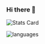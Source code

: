 ### Hi there 👋

![Stats Card](https://github-readme-stats.vercel.app/api?username=willasm&show_icons=true&hide_title=true&theme=cobalt)

![languages](https://github-readme-stats.vercel.app/api/top-langs/?username=willasm&layout=compact&theme=cobalt)
<!--
**willasm/willasm** is a ✨ _special_ ✨ repository because its `README.md` (this file) appears on your GitHub profile.

Here are some ideas to get you started:

- 🔭 I’m currently working on ...
- 🌱 I’m currently learning ...
- 👯 I’m looking to collaborate on ...
- 🤔 I’m looking for help with ...
- 💬 Ask me about ...
- 📫 How to reach me: ...
- 😄 Pronouns: ...
- ⚡ Fun fact: ...
-->
